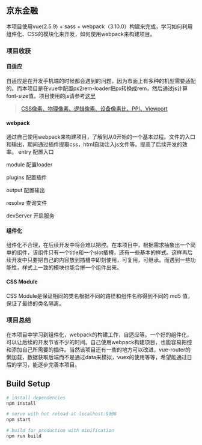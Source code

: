 ## 京东金融
本项目使用vue(2.5.9) + sass + webpack（3.10.0）构建来完成，学习如何利用组件化、CSS的模块化来开发，如何使用webpack来构建项目。

### 项目收获
#### 自适应
自适应是在开发手机端的时候都会遇到的问题，因为市面上有多种的机型需要适配的。而本项目是在vue中配置px2rem-loader把px转换成rem，然后通过js计算font-size值。项目使用的js请参考[这里](https://github.com/imochen/hotcss)
> [CSS像素、物理像素、逻辑像素、设备像素比、PPI、Viewport](https://github.com/jawil/blog/issues/21)

#### webpack
通过自己使用webpack来构建项目，了解到从0开始的一个基本过程。文件的入口和输出，期间通过插件提取css，html自动注入js文件等。提高了后续开发的效率。
entry    配置入口

module    配置loader

plugins    配置插件

output    配置输出

resolve    查询文件

devServer    开启服务
#### 组件化
组件化不合理，在后续开发中将会难以把控。在本项目中，根据需求抽象出一个简单的组件，该组件只有一个title和一个slot插槽，还有一些基本的样式。这样再后续开发中只要把自己的内容放到插槽中即刻使用，可复用，可继承。而遇到一些功能性，样式上一致的模块也能合拼一个组件出来。
#### CSS Module
CSS Module是保证相同的类名根据不同的路径和组件名称得到不同的 md5 值，保证了最终的类名隔离。

### 项目总结
在本项目中学习到组件化，webpack的构建工作，自适应等。一个好的组件化，可以让后续的开发节省不少的时间。自己使用webpack构建项目，也能容易把控和添加自己所需要的插件。当然该项目还有一些的地方可以改进，vue-router的懒加载，数据获取后端而不是通过data来模拟，vuex的使用等等，希望能通过日后的学习，能逐步完善本项目。

## Build Setup

``` bash
# install dependencies
npm install

# serve with hot reload at localhost:9000
npm start

# build for production with minification
npm run build
```